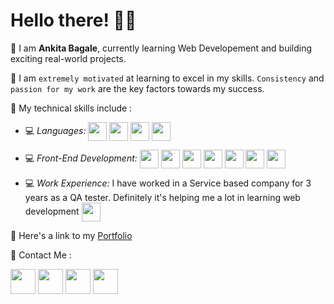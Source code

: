 # Hello there! 👋🏻


📌 I am **Ankita Bagale**, currently learning Web Developement and building exciting real-world projects.

📌 I am `extremely motivated` at learning to excel in my skills. `Consistency` and `passion for my work` are the key factors towards my success.

📌 My technical skills include :


 - 💻 *Languages:*  <img align="center" height="30" src="https://img.icons8.com/color/144/000000/javascript.png"/> <img align="center" height="30" src="https://img.icons8.com/ultraviolet/480/000000/react.png"/> <img align="center" height="30" src="https://img.icons8.com/color/48/000000/typescript.png"/> <img align="center" height="30" src="https://img.icons8.com/windows/32/000000/node-js.png"/>

 - 💻 *Front-End Development:* <img align="center" height="30" src="https://img.icons8.com/color/144/000000/html-5.png"/> <img align="center" height="30" src="https://img.icons8.com/color/144/000000/css3.png"/> <img align="center" height="30" src="https://img.icons8.com/color/144/000000/javascript.png"/> <img align="center" height="30" src="https://img.icons8.com/ultraviolet/480/000000/react.png"/> <img align="center" height="30" src="https://img.icons8.com/color/48/000000/typescript.png"/> <img align="center" height="30" src="https://img.icons8.com/color/48/000000/redux.png"/> <img align="center" height="30" src="https://img.icons8.com/color/48/000000/mongodb.png"/>

- 💻 *Work Experience:* I have worked in a Service based company for 3 years as a QA tester. Definitely it's helping me a lot in learning web development <img align="center" height="30" src="https://img.icons8.com/emoji/48/000000/rocket-emji.png"/>


📌 Here's a link to my [Portfolio](https://ankitabagale-portfolio.netlify.app/)


📌 Contact Me :

[<img align="center" height="40" src="https://img.icons8.com/color/48/000000/hot-article.png"/>](https://hashnode.com/@ankitaB)
[<img align="center" height="40" src="https://img.icons8.com/color/144/000000/linkedin.png"/>](https://www.linkedin.com/in/ankita-bagale1108/)
[<img align="center" height="40" src="https://img.icons8.com/fluent/144/000000/twitter.png"/>](https://twitter.com/AnkitaB1108)
[<img align="center" height="40" src="https://img.icons8.com/fluent/144/000000/instagram-new.png"/>](https://www.instagram.com/ankitab1108/)
